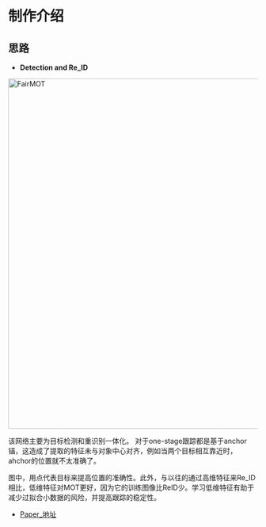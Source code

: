 制作介绍
===

思路
---

+ **Detection and Re_ID**

<img width="707" alt="FairMOT" src="https://user-images.githubusercontent.com/73418195/122189832-d73d5e80-cec3-11eb-8b32-95ef7c8ea3b1.png">

该网络主要为目标检测和重识别一体化。
对于one-stage跟踪都是基于anchor锚，这造成了提取的特征未与对象中心对齐，例如当两个目标相互靠近时，ahchor的位置就不太准确了。

图中，用点代表目标来提高位置的准确性。此外，与以往的通过高维特征来Re_ID相比，低维特征对MOT更好，因为它的训练图像比ReID少。学习低维特征有助于减少过拟合小数据的风险，并提高跟踪的稳定性。

+ [Paper_地址](https://arxiv.org/abs/2004.01888)
